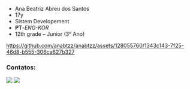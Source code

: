 - Ana Beatriz Abreu dos Santos
- 17y
- Sistem Developement
- **PT**-*ENG-KOR*
- 12th grade – Junior (3° Ano)


https://github.com/anabtzz/anabtzz/assets/128055760/1343c143-7f25-46d8-b555-306ca627b327


### Contatos:

  <a href="https://www.instagram.com/an4bsantos/" target="_blank"><img src="https://img.shields.io/badge/-Instagram-%23E4405F?style=for-the-badge&logo=instagram&logoColor=white" target="_blank"></a> 
  <a href="https://www.linkedin.com/in/ana-beatriz-51054b2ba?utm_source=share&utm_campaign=share_via&utm_content=profile&utm_medium=ios_app" target="_blank"><img src="https://img.shields.io/badge/-LinkedIn-%230077B5?style=for-the-badge&logo=linkedin&logoColor=white" target="_blank"></a> 


